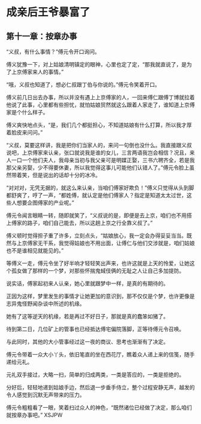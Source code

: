 # 成亲后王爷暴富了 
 ## 第十一章：按章办事
  “义叔，有什么事情？”傅元令开口询问。  
  
 傅义犹豫一下，对上姑娘清明镇定的眼神，心里也定了定，“那我就直说了，是为了上京傅家来人的事情。”  
  
 “哦，义叔也知道了，想必仁叔跟丁伯与你说的。”傅元令笑着开口。  
  
 傅义前几日出去办事，所以并没有遇上上京傅家的人，一回来傅仁跟傅丁博就拉着他说了此事，心里都有些担忧，就怕姑娘贸然就这么跟着人家走了，谁知道上京傅家是个什么样子。  
  
 傅义爽快地点头，“是，我们几个都挺担心，不知道姑娘有什么打算，所以我才厚着脸皮来问问。”  
  
 “义叔，莫要这样讲，我是把你们当家人的，来问一句倒也没什么。我直接跟义叔说吧，上京傅家来认亲，张口就说我是谁的女儿，三言两语我岂会相信？况且，来人一口一个他们夫人，我母亲当初与我父亲可是明媒正娶，三书六聘齐全，若是我那父亲另娶，少不得要休妻，所以我觉得这事儿可能他们认错人了。”傅元令脸上虽然带着笑，但是说出的话却十分的冰冷。  
  
 “对对对，无凭无据的，就这么来认亲，当咱们傅家好欺负！”傅义只觉得从头到脚都舒爽了，哼了一声，“都姓傅，就认定是他们傅家人？指定是知道太太过世，这些人想要企图傅家的产业呢。”  
  
 傅元令闻言眼睛一转，随即就笑了，“义叔说的是，即便是去上京，咱们也不用搭上傅家的路子，咱们自己能去，所以这趟上京之行全靠义叔了。”  
  
 傅义顿时觉得担子重了许多，立刻点头，“姑娘放心，我一定会办得妥妥当当。既然与上京傅家无干系，我觉得姑娘也不用出面，让傅仁与他们交涉就是，咱们姑娘也不是谁相见就能见的。”  
  
 等傅义一走，傅元令坐了好半响才轻轻笑出声来，也许这就是上天的怜爱，让她这个孤女做了那样的一个梦，对那些怀揣鬼蜮伎俩的无耻之人让自己多加提防。  
  
 说实话，傅家起初来人认亲，她心里就跟梦中一样，是真的有期待的。  
  
 正因为这样，梦里发生的事情才让她更加的意识到，那不仅仅是个梦，也许更像是志异鬼怪野闻杂谈中所述的机缘。  
  
 她有了这等逆天的机缘，若是再过不好日子，那就是真的蠢笨如猪了。  
  
 待到第二日，几位矿上的管事也已经抵达傅宅偏院落脚，正等待傅元令召唤。  
  
 与此同时，其他的大小管事经过这一夜的商议、思考也渐渐有了决定。  
  
 傅元令带着一众大小丫头，依旧笔直的坐在西花厅，瞧着众人递上来的信笺，随手递给元礼。  
  
 元礼双手接过，大略一扫，简单的归成两类，一类是答应的，一类是拒绝的。  
  
 分好后，轻轻地递到姑娘手边，然后退一步垂手侍立，整个过程安静无声，越发的令人感觉到沉默无声带来的压力。  
  
 傅元令粗粗看了一眼，笑着扫过众人的神色，“既然诸位已经做了决定，那么咱们就按章办事吧。” 
XSJPW